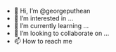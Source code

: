 - 👋 Hi, I’m @georgeputhean
- 👀 I’m interested in ...
- 🌱 I’m currently learning ...
- 💞️ I’m looking to collaborate on ...
- 📫 How to reach me 

<!---
georgeputhean/georgeputhean is a ✨ special ✨ repository because its `README.md` (this file) appears on your GitHub profile.
You can click the Preview link to take a look at your changes.
--->
